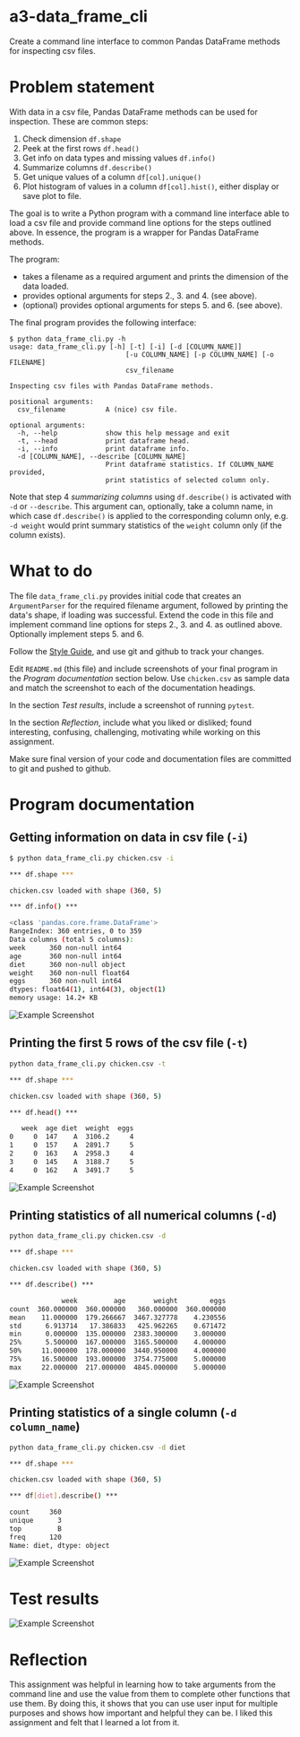 # a3-data_frame_cli
Create a command line interface to common Pandas DataFrame methods for inspecting csv files.

# Problem statement
With data in a csv file, Pandas DataFrame methods can be used for inspection. These are common steps:
1. Check dimension `df.shape`
2. Peek at the first rows `df.head()`
3. Get info on data types and missing values `df.info()`
4. Summarize columns `df.describe()`
5. Get unique values of a column `df[col].unique()`
6. Plot histogram of values in a column `df[col].hist()`, either display or save plot to file.


The goal is to write a Python program with a command line interface able to load a csv file and provide command line options for the steps outlined above. In essence, the program is a wrapper for Pandas DataFrame methods.

The program:
- takes a filename as a required argument and prints the dimension of the data loaded. 
- provides optional arguments for steps 2., 3. and 4. (see above). 
- (optional) provides optional arguments for steps 5. and 6. (see above).

The final program provides the following interface:

```
$ python data_frame_cli.py -h
usage: data_frame_cli.py [-h] [-t] [-i] [-d [COLUMN_NAME]]
                             [-u COLUMN_NAME] [-p COLUMN_NAME] [-o FILENAME]
                             csv_filename

Inspecting csv files with Pandas DataFrame methods.

positional arguments:
  csv_filename          A (nice) csv file.

optional arguments:
  -h, --help            show this help message and exit
  -t, --head            print dataframe head.
  -i, --info            print dataframe info.
  -d [COLUMN_NAME], --describe [COLUMN_NAME]
                        Print dataframe statistics. If COLUMN_NAME provided,
                        print statistics of selected column only.
```

Note that step 4 _summarizing columns_ using `df.describe()` is activated with `-d` or `--describe`. This argument can, optionally, take a column name, in which case `df.describe()` is applied to the corresponding column only, e.g. `-d weight` would print summary statistics of the `weight` column only (if the column exists).

# What to do
The file `data_frame_cli.py` provides initial code that creates an `ArgumentParser` for the required filename argument, followed by printing the data's shape, if loading was successful. Extend the code in this file and implement command line options for steps 2., 3. and 4. as outlined above. Optionally implement steps 5. and 6.

Follow the [Style Guide](StyleGuide.md), and use git and github to track your changes.

Edit `README.md` (this file) and include screenshots of your final program in the _Program documentation_ section below. Use `chicken.csv` as sample data and match the screenshot to each of the documentation headings.

In the section *Test results*, include a screenshot of running `pytest`.

In the section *Reflection*, include what you liked or disliked; found interesting, confusing, challenging, motivating while working on this assignment.

Make sure final version of your code and documentation files are committed to git and pushed to github. 

# Program documentation

## Getting information on data in csv file (`-i`)
```bash
$ python data_frame_cli.py chicken.csv -i

*** df.shape ***

chicken.csv loaded with shape (360, 5)

*** df.info() ***

<class 'pandas.core.frame.DataFrame'>
RangeIndex: 360 entries, 0 to 359
Data columns (total 5 columns):
week      360 non-null int64
age       360 non-null int64
diet      360 non-null object
weight    360 non-null float64
eggs      360 non-null int64
dtypes: float64(1), int64(3), object(1)
memory usage: 14.2+ KB
```

![Example Screenshot](info_screenshot.png)

## Printing the first 5 rows of the csv file (`-t`)
```bash
python data_frame_cli.py chicken.csv -t

*** df.shape ***

chicken.csv loaded with shape (360, 5)

*** df.head() ***

   week  age diet  weight  eggs
0     0  147    A  3106.2     4
1     0  157    A  2891.7     5
2     0  163    A  2958.3     4
3     0  145    A  3188.7     5
4     0  162    A  3491.7     5
```

![Example Screenshot](head_screenshot.png)

## Printing statistics of all numerical columns (`-d`)
```bash
python data_frame_cli.py chicken.csv -d

*** df.shape ***

chicken.csv loaded with shape (360, 5)

*** df.describe() ***

             week         age       weight        eggs
count  360.000000  360.000000   360.000000  360.000000
mean    11.000000  179.266667  3467.327778    4.230556
std      6.913714   17.386833   425.962265    0.671472
min      0.000000  135.000000  2383.300000    3.000000
25%      5.500000  167.000000  3165.500000    4.000000
50%     11.000000  178.000000  3440.950000    4.000000
75%     16.500000  193.000000  3754.775000    5.000000
max     22.000000  217.000000  4845.000000    5.000000
```

![Example Screenshot](describe_no_argument.png)


## Printing statistics of a single column (`-d column_name`)
```bash
python data_frame_cli.py chicken.csv -d diet

*** df.shape ***

chicken.csv loaded with shape (360, 5)

*** df[diet].describe() ***

count     360
unique      3
top         B
freq      120
Name: diet, dtype: object
```

![Example Screenshot](describe_argument.png)

# Test results

![Example Screenshot](test.png)

# Reflection

This assignment was helpful in learning how to take arguments from the command line and use the value from them to complete other functions that use them.
By doing this, it shows that you can use user input for multiple purposes and shows how important and helpful they can be. I liked this assignment and 
felt that I learned a lot from it.



